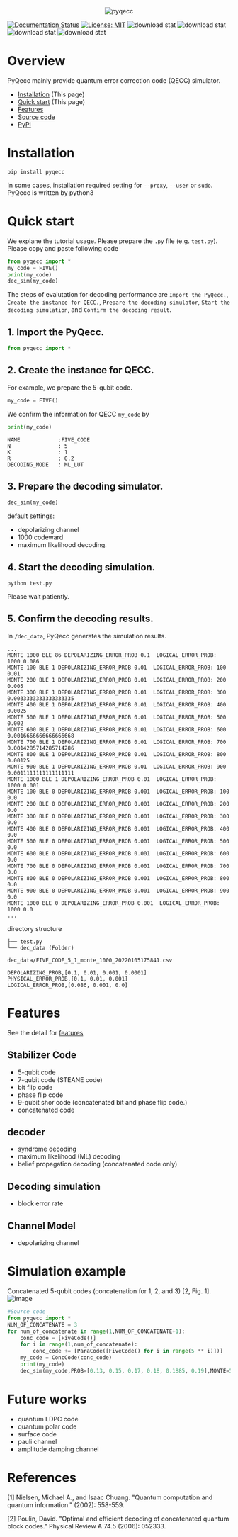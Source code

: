 <div align="center">
<img src="https://user-images.githubusercontent.com/72004949/148188473-22ea4600-d1d1-46b6-814b-0d3414af5750.png" alt="pyqecc" title="pyqecc">
</div>

[![Documentation Status](https://readthedocs.org/projects/pyqecc/badge/?version=latest)](https://pyqecc.readthedocs.io/en/latest/?badge=latest)
[![License: MIT](https://img.shields.io/badge/License-MIT-yellow.svg)](https://opensource.org/licenses/MIT)
![download stat](https://www.smrth.dev/api/pypi-downloads/badge/pyqecc)
![download stat](https://img.shields.io/pypi/dm/pyqecc.svg)
![download stat](https://img.shields.io/pypi/dw/pyqecc.svg)
![download stat](https://img.shields.io/pypi/dt/pyqecc.svg)
# Overview
PyQecc mainly provide quantum error correction code (QECC) simulator.
- [Installation](https://pyqecc.readthedocs.io/en/latest/?) (This page)
- [Quick start](https://pyqecc.readthedocs.io/en/latest/?) (This page)
- [Features](https://pyqecc.readthedocs.io/en/latest/features.html)
- [Source code](https://github.com/papillon-woof/pyqecc)
- [PyPI](https://pypi.org/project/pyqecc/0.0.1/)
# Installation

```
pip install pyqecc
```
In some cases, installation required setting for `--proxy`, `--user` or `sudo`. PyQecc is written by python3

# Quick start
We explane the tutorial usage. 
Please prepare the `.py` file (e.g. `test.py`). Please copy and paste following code
```python
from pyqecc import *
my_code = FIVE()
print(my_code)
dec_sim(my_code)
```
The steps of evalutation for decoding performance are `Import the PyQecc.`, `Create the instance for QECC.`, `Prepare the decoding simulator`, `Start the decoding simulation`, and `Confirm the decoding result`.

## 1. Import the PyQecc.
```python
from pyqecc import *
```
## 2. Create the instance for QECC.
For example, we prepare the 5-qubit code.
```python
my_code = FIVE()
```
We confirm the information for QECC `my_code` by
```python
print(my_code)
```
```
NAME            :FIVE_CODE
N               : 5
K               : 1
R               : 0.2
DECODING_MODE   : ML_LUT
```

## 3. Prepare the decoding simulator.
```python
dec_sim(my_code)
```
default settings:
- depolarizing channel
- 1000 codeward
- maximum likelihood decoding.

## 4. Start the decoding simulation. 
```
python test.py
```
Please wait patiently. 
## 5. Confirm the decoding results.
In `/dec_data`, PyQecc generates the simulation results.

```console
...
MONTE 1000 BLE 86 DEPOLARIZING_ERROR_PROB 0.1  LOGICAL_ERROR_PROB: 1000 0.086
MONTE 100 BLE 1 DEPOLARIZING_ERROR_PROB 0.01  LOGICAL_ERROR_PROB: 100 0.01
MONTE 200 BLE 1 DEPOLARIZING_ERROR_PROB 0.01  LOGICAL_ERROR_PROB: 200 0.005
MONTE 300 BLE 1 DEPOLARIZING_ERROR_PROB 0.01  LOGICAL_ERROR_PROB: 300 0.0033333333333333335
MONTE 400 BLE 1 DEPOLARIZING_ERROR_PROB 0.01  LOGICAL_ERROR_PROB: 400 0.0025
MONTE 500 BLE 1 DEPOLARIZING_ERROR_PROB 0.01  LOGICAL_ERROR_PROB: 500 0.002
MONTE 600 BLE 1 DEPOLARIZING_ERROR_PROB 0.01  LOGICAL_ERROR_PROB: 600 0.0016666666666666668
MONTE 700 BLE 1 DEPOLARIZING_ERROR_PROB 0.01  LOGICAL_ERROR_PROB: 700 0.0014285714285714286
MONTE 800 BLE 1 DEPOLARIZING_ERROR_PROB 0.01  LOGICAL_ERROR_PROB: 800 0.00125
MONTE 900 BLE 1 DEPOLARIZING_ERROR_PROB 0.01  LOGICAL_ERROR_PROB: 900 0.0011111111111111111
MONTE 1000 BLE 1 DEPOLARIZING_ERROR_PROB 0.01  LOGICAL_ERROR_PROB: 1000 0.001
MONTE 100 BLE 0 DEPOLARIZING_ERROR_PROB 0.001  LOGICAL_ERROR_PROB: 100 0.0
MONTE 200 BLE 0 DEPOLARIZING_ERROR_PROB 0.001  LOGICAL_ERROR_PROB: 200 0.0
MONTE 300 BLE 0 DEPOLARIZING_ERROR_PROB 0.001  LOGICAL_ERROR_PROB: 300 0.0
MONTE 400 BLE 0 DEPOLARIZING_ERROR_PROB 0.001  LOGICAL_ERROR_PROB: 400 0.0
MONTE 500 BLE 0 DEPOLARIZING_ERROR_PROB 0.001  LOGICAL_ERROR_PROB: 500 0.0
MONTE 600 BLE 0 DEPOLARIZING_ERROR_PROB 0.001  LOGICAL_ERROR_PROB: 600 0.0
MONTE 700 BLE 0 DEPOLARIZING_ERROR_PROB 0.001  LOGICAL_ERROR_PROB: 700 0.0
MONTE 800 BLE 0 DEPOLARIZING_ERROR_PROB 0.001  LOGICAL_ERROR_PROB: 800 0.0
MONTE 900 BLE 0 DEPOLARIZING_ERROR_PROB 0.001  LOGICAL_ERROR_PROB: 900 0.0
MONTE 1000 BLE 0 DEPOLARIZING_ERROR_PROB 0.001  LOGICAL_ERROR_PROB: 1000 0.0
...
```

directory structure
```
├── test.py
└── dec_data (Folder)
```

`dec_data/FIVE_CODE_5_1_monte_1000_20220105175841.csv`
```
DEPOLARIZING_PROB,[0.1, 0.01, 0.001, 0.0001]
PHYSICAL_ERROR_PROB,[0.1, 0.01, 0.001]
LOGICAL_ERROR_PROB,[0.086, 0.001, 0.0]
```

# Features
See the detail for [features](features.md)

## Stabilizer Code
- 5-qubit code
- 7-qubit code (STEANE code)
- bit flip code
- phase flip code
- 9-qubit shor code (concatenated bit and phase flip code.)
- concatenated code

## decoder
- syndrome decoding
- maximum likelihood (ML) decoding
- belief propagation decoding (concatenated code only)

## Decoding simulation
- block error rate

## Channel Model
- depolarizing channel

# Simulation example
Concatenated 5-qubit codes (concatenation for 1, 2, and 3) [2, Fig. 1].  
![image](https://user-images.githubusercontent.com/72004949/148180717-3c523204-3acc-48c6-a736-503b14dece4e.png)
```python
#Source code
from pyqecc import *
NUM_OF_CONCATENATE = 3
for num_of_concatenate in range(1,NUM_OF_CONCATENATE+1):
    conc_code = [FiveCode()]
    for i in range(1,num_of_concatenate):
        conc_code += [ParaCode([FiveCode() for i in range(5 ** i)])]
    my_code = ConcCode(conc_code)
    print(my_code)
    dec_sim(my_code,PROB=[0.13, 0.15, 0.17, 0.18, 0.1885, 0.19],MONTE=5000)
```

# Future works
- quantum LDPC code
- quantum polar code
- surface code
- pauli channel
- amplitude damping channel

# References
[1] Nielsen, Michael A., and Isaac Chuang. "Quantum computation and quantum information." (2002): 558-559.

[2] Poulin, David. "Optimal and efficient decoding of concatenated quantum block codes." Physical Review A 74.5 (2006): 052333.
